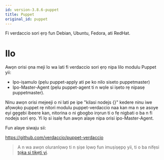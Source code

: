 ```yaml
---
id: version-3.8.6-puppet
title: Puppet
original_id: puppet
---
```


Fi verdaccio sori ẹrọ fun Debian, Ubuntu, Fedora, ati RedHat.

# Ilo

Awọn orisi ọna meji lo wa lati fi verdaccio sori ẹrọ nipa lilo modulu Puppet yii:

* Ipo-iṣamulo (pẹlu puppet-apply ati pe ko nilo siseto puppetmaster)
* Ipo-Master-Agent (pẹlu puppet-agent ti n wọle si iṣeto rẹ nipasẹ puppetmaster).

Ninu awọn orisi mejeeji o ni lati pe ipe "kilasi nodejs {}" kedere ninu iwe afọwọkọ puppet rẹ nitori modulu puppet-verdaccio naa kan ma n ṣe asoye eyi gẹgẹbi ibeere kan, nitorina o ni gbogbo irọrun ti o fẹ nigbati o ba n fi nodejs sori ẹrọ. Yi lọ si isalẹ fun awọn alaye nipa orisi ipo-Master-Agent.

Fun alaye siwaju sii:

<https://github.com/verdaccio/puppet-verdaccio>

> A n wa awọn oluranlọwọ ti n ṣiṣe lọwọ fun imuṣiṣẹpọ yii, ti o ba nifẹsi [tọka si tikẹti yi](https://github.com/verdaccio/puppet-verdaccio/issues/11).